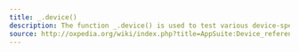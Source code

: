 ```yaml
---
title: _.device()
description: The function _.device() is used to test various device-specific aspects of the runtime environment.
source: http://oxpedia.org/wiki/index.php?title=AppSuite:Device_reference
---
```


